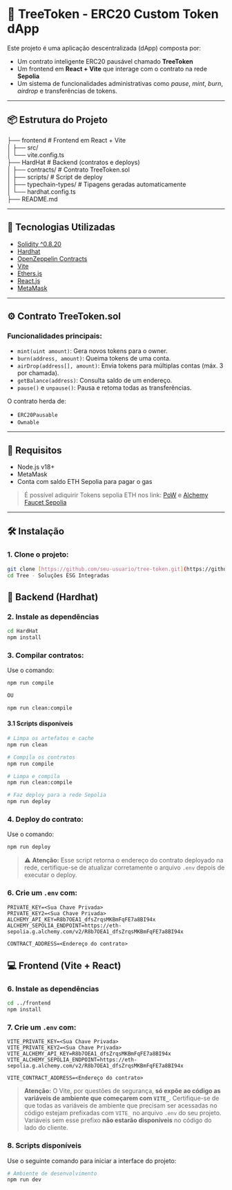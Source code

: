 # 🌳 TreeToken - ERC20 Custom Token dApp

Este projeto é uma aplicação descentralizada (dApp) composta por:

- Um contrato inteligente ERC20 pausável chamado **TreeToken**
- Um frontend em **React + Vite** que interage com o contrato na rede **Sepolia**
- Um sistema de funcionalidades administrativas como *pause*, *mint*, *burn*, *airdrop* e transferências de tokens.
---

## 📦 Estrutura do Projeto
├── frontend # Frontend em React + Vite  
│ ├── src/  
│ └── vite.config.ts  
├── HardHat # Backend (contratos e deploys)  
│ ├── contracts/ # Contrato TreeToken.sol  
│ ├── scripts/ # Script de deploy  
│ ├── typechain-types/ # Tipagens geradas automaticamente  
│ └── hardhat.config.ts  
├── README.md

---

## 🚀 Tecnologias Utilizadas

- [Solidity ^0.8.20](https://docs.soliditylang.org/)
- [Hardhat](https://hardhat.org/)
- [OpenZeppelin Contracts](https://docs.openzeppelin.com/contracts/)
- [Vite](https://vitejs.dev/)
- [Ethers.js](https://docs.ethers.org/)
- [React.js](https://react.dev/)
- [MetaMask](https://metamask.io/)

---

## ⚙️ Contrato TreeToken.sol

### Funcionalidades principais:

- `mint(uint amount)`: Gera novos tokens para o owner.
- `burn(address, amount)`: Queima tokens de uma conta.
- `airDrop(address[], amount)`: Envia tokens para múltiplas contas (máx. 3 por chamada).
- `getBalance(address)`: Consulta saldo de um endereço.
- `pause()` e `unpause()`: Pausa e retoma todas as transferências.

O contrato herda de:
- `ERC20Pausable`
- `Ownable`

---

## 📄 Requisitos

- Node.js v18+
- MetaMask
- Conta com saldo ETH Sepolia para pagar o gas
> É  possível adiquirir Tokens sepolia ETH nos link: [PoW](https://sepolia-faucet.pk910.de/#/details/69d42136-912e-414a-8b5f-139c16507644) e [Alchemy Faucet Sepolia](https://www.alchemy.com/faucets/arbitrum-sepolia)

---

## 🛠️ Instalação

### 1. Clone o projeto:
```bash
git clone [https://github.com/seu-usuario/tree-token.git](https://github.com/joao0812/TreeToken.git)
cd Tree - Soluções ESG Integradas
```

## 🔧 Backend (Hardhat)

### 2. Instale as dependências
```bash
cd HardHat
npm install
```

### 3. Compilar contratos:
Use o comando:
```bash
npm run compile

OU

npm run clean:compile
```

#### 3.1 Scripts disponíveis
```bash
# Limpa os artefatos e cache
npm run clean

# Compila os contratos
npm run compile

# Limpa e compila
npm run clean:compile

# Faz deploy para a rede Sepolia
npm run deploy
```

### 4. Deploy do contrato:
Use o comando:
```bash
npm run deploy
```
> ⚠️ **Atenção:** Esse script retorna o endereço do contrato deployado na rede, certifique-se de atualizar corretamente o arquivo `.env` depois de executar o deploy.


### 6. Crie um `.env` com:
```env
PRIVATE_KEY=<Sua Chave Privada>
PRIVATE_KEY2=<Sua Chave Privada>
ALCHEMY_API_KEY=R8b7OEA1_dfsZrqsMKBmFqFE7a8BI94x
ALCHEMY_SEPOLIA_ENDPOINT=https://eth-sepolia.g.alchemy.com/v2/R8b7OEA1_dfsZrqsMKBmFqFE7a8BI94x

CONTRACT_ADDRESS=<Endereço do contrato>
```



## 💻 Frontend (Vite + React)

### 6. Instale as dependências
```bash
cd ../frontend
npm install
```
### 7. Crie um `.env` com:
```env
VITE_PRIVATE_KEY=<Sua Chave Privada>
VITE_PRIVATE_KEY2=<Sua Chave Privada>
VITE_ALCHEMY_API_KEY=R8b7OEA1_dfsZrqsMKBmFqFE7a8BI94x
VITE_ALCHEMY_SEPOLIA_ENDPOINT=https://eth-sepolia.g.alchemy.com/v2/R8b7OEA1_dfsZrqsMKBmFqFE7a8BI94x

VITE_CONTRACT_ADDRESS=<Endereço do contrato>
```
> **Atenção:** O Vite, por questões de segurança, **só expõe ao código as variáveis de ambiente que começarem com `VITE_`**. Certifique-se de que todas as variáveis de ambiente que precisam ser acessadas no código estejam prefixadas com `VITE_` no arquivo `.env` do seu projeto. Variáveis sem esse prefixo **não estarão disponíveis** no código do lado do cliente.
> 
### 8. Scripts disponíveis
Use o seguinte comando para iniciar a interface do projeto:
```bash
# Ambiente de desenvolvimento
npm run dev
```


